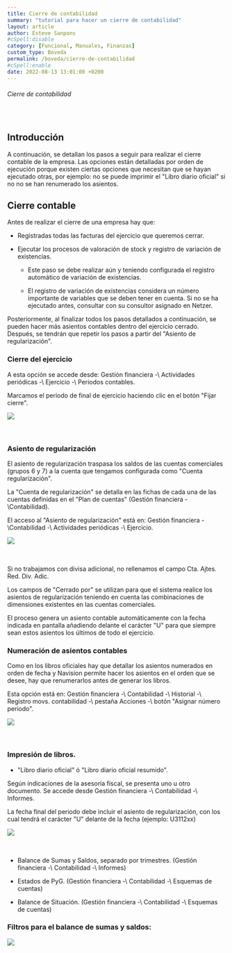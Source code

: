 ```yaml
---
title: Cierre de contabilidad
summary: "tutorial para hacer un cierre de contabilidad"
layout: article
author: Esteve Sanpons
#cSpell:disable
category: [Funcional, Manuales, Finanzas]
custom_type: Boveda
permalink: /boveda/cierre-de-contabilidad
#cSpell:enable
date: 2022-08-13 13:01:00 +0200
---
```


###### Cierre de contabilidad

<br>

## Introducción

A continuación, se detallan los pasos a seguir para realizar el cierre contable de la empresa. Las opciones están detalladas por orden de ejecución porque existen ciertas opciones que necesitan que se hayan ejecutado otras, por ejemplo: no se puede imprimir el "Libro diario oficial" si no no se han renumerado los asientos.

## Cierre contable

Antes de realizar el cierre de una empresa hay que:

- Registradas todas las facturas del ejercicio que queremos cerrar.

- Ejecutar los procesos de valoración de stock y registro de variación de existencias.

  - Este paso se debe realizar aún y teniendo configurada el registro automático de variación de existencias.

  - El registro de variación de existencias considera un número importante de variables que se deben tener en cuenta. Si no se ha ejecutado antes, consultar con su consultor asignado en Netzer.

Posteriormente, al finalizar todos los pasos detallados a continuación, se pueden hacer más asientos contables dentro del ejercicio cerrado.
Después, se tendrán que repetir los pasos a partir del "Asiento de regularización".

### Cierre del ejercicio

A esta opción se accede desde: Gestión financiera -\ Actividades periódicas -\ Ejercicio -\ Periodos contables.

Marcamos el periodo de final de ejercicio haciendo clic en el botón "Fijar cierre".

<img class="img-container"  src="/assets/img/articles/cierre-de-contabilidad/image1.png">
<br><br><br>

### Asiento de regularización

El asiento de regularización traspasa los saldos de las cuentas comerciales (grupos 6 y 7) a la cuenta que tengamos configurada como "Cuenta regularización".

La "Cuenta de regularización" se detalla en las fichas de cada una de las cuentas definidas en el "Plan de cuentas" (Gestión financiera -\Contabilidad).

El acceso al "Asiento de regularización" está en: Gestión financiera -\Contabilidad -\ Actividades periódicas -\ Ejercicio.

<img class="img-container"  src="/assets/img/articles/cierre-de-contabilidad/image2.png">
<br><br><br>

Si no trabajamos con divisa adicional, no rellenamos el campo Cta. Ajtes. Red. Div. Adic.

Los campos de "Cerrado por" se utilizan para que el sistema realice los asientos de regularización teniendo en cuenta las combinaciones de dimensiones existentes en las cuentas comerciales.

El proceso genera un asiento contable automáticamente con la fecha indicada en pantalla añadiendo delante el carácter "U" para que siempre sean estos asientos los últimos de todo el ejercicio.

### Numeración de asientos contables

Como en los libros oficiales hay que detallar los asientos numerados en orden de fecha y Navision permite hacer los asientos en el orden que se desee, hay que renumerarlos antes de generar los libros.

Esta opción está en: Gestión financiera -\ Contabilidad -\ Historial -\ Registro movs. contabilidad -\ pestaña Acciones -\ botón "Asignar número periodo".

<img class="img-container"  src="/assets/img/articles/cierre-de-contabilidad/image3.png">
<br><br><br>

### Impresión de libros.

- "Libro diario oficial" ó "Libro diario oficial resumido".

Según indicaciones de la asesoría fiscal, se presenta uno u otro documento. Se accede desde Gestión financiera -\ Contabilidad -\ Informes.

La fecha final del periodo debe incluir el asiento de regularización, con los cual tendrá el carácter "U" delante de la fecha (ejemplo: U3112xx)

<img class="img-container"  src="/assets/img/articles/cierre-de-contabilidad/image4.png">
<br><br><br>

- Balance de Sumas y Saldos, separado por trimestres. (Gestión financiera -\ Contabilidad -\ Informes)

- Estados de PyG. (Gestión financiera -\ Contabilidad -\ Esquemas de cuentas)

- Balance de Situación. (Gestión financiera -\ Contabilidad -\ Esquemas de cuentas)

### Filtros para el balance de sumas y saldos:

<img class="img-container"  src="/assets/img/articles/cierre-de-contabilidad/image5.png">
<br><br><br>
